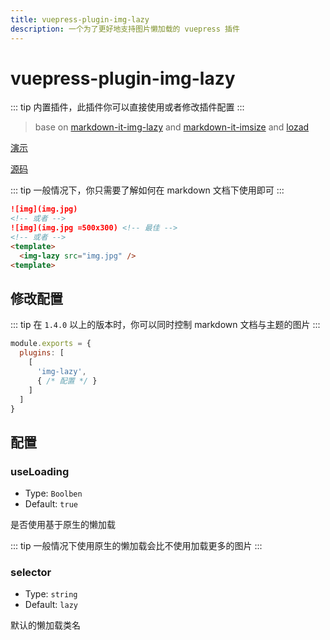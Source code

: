 ```yaml
---
title: vuepress-plugin-img-lazy
description: 一个为了更好地支持图片懒加载的 vuepress 插件
---
```


# vuepress-plugin-img-lazy <Badge text="^1.3.7"/>

::: tip
内置插件，此插件你可以直接使用或者修改插件配置
:::

> base on [markdown-it-img-lazy](https://github.com/tolking/markdown-it-img-lazy) and [markdown-it-imsize](https://github.com/tatsy/markdown-it-imsize) and [lozad](https://github.com/ApoorvSaxena/lozad.js)

[演示](https://tolking.github.io/vuepress-plugin-img-lazy/preview.html)

[源码](https://github.com/tolking/vuepress-plugin-img-lazy)

::: tip
一般情况下，你只需要了解如何在 markdown 文档下使用即可
:::

``` md
![img](img.jpg)
<!-- 或者 -->
![img](img.jpg =500x300) <!-- 最佳 -->
<!-- 或者 -->
<template>
  <img-lazy src="img.jpg" />
<template>
```

## 修改配置

::: tip
在 `1.4.0` 以上的版本时，你可以同时控制 markdown 文档与主题的图片
:::

``` js
module.exports = {
  plugins: [
    [
      'img-lazy',
      { /* 配置 */ }
    ]
  ]
}
```

## 配置

### useLoading
- Type: `Boolben`
- Default: `true`

是否使用基于原生的懒加载

::: tip
一般情况下使用原生的懒加载会比不使用加载更多的图片
:::

### selector
- Type: `string`
- Default: `lazy`

默认的懒加载类名
